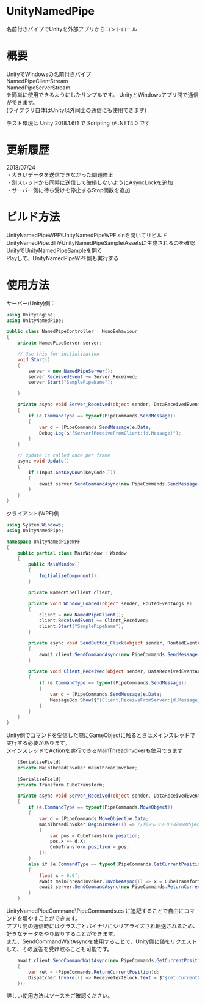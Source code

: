 # UnityNamedPipe
名前付きパイプでUnityを外部アプリからコントロール

# 概要
UnityでWindowsの名前付きパイプ  
NamedPipeClientStream  
NamedPipeServerStream  
を簡単に使用できるようにしたサンプルです。
UnityとWindowsアプリ間で通信ができます。  
(ライブラリ自体はUnity以外同士の通信にも使用できます)  
  
テスト環境は Unity 2018.1.6f1 で Scripting が .NET4.0 です  

# 更新履歴
2018/07/24  
・大きいデータを送信できなかった問題修正  
・別スレッドから同時に送信して破損しないようにAsyncLockを追加  
・サーバー側に待ち受けを停止するStop関数を追加  

# ビルド方法
UnityNamedPipeWPF\UnityNamedPipeWPF.slnを開いてリビルド  
UnityNamedPipe.dllがUnityNamedPipeSample\Assetsに生成されるのを確認  
UnityでUnityNamedPipeSampleを開く  
Playして、UnityNamedPipeWPF側も実行する  

# 使用方法
  
サーバー(Unity)側：  
``` csharp
using UnityEngine;
using UnityNamedPipe;

public class NamedPipeController : MonoBehaviour
{
    private NamedPipeServer server;

    // Use this for initialization
    void Start()
    {
        server = new NamedPipeServer();
        server.ReceivedEvent += Server_Received;
        server.Start("SamplePipeName");

    }

    private async void Server_Received(object sender, DataReceivedEventArgs e)
    {
        if (e.CommandType == typeof(PipeCommands.SendMessage))
        {
            var d = (PipeCommands.SendMessage)e.Data;
            Debug.Log($"[Server]ReceiveFromClient:{d.Message}");
        }
    }

    // Update is called once per frame
    async void Update()
    {
        if (Input.GetKeyDown(KeyCode.T))
        {
            await server.SendCommandAsync(new PipeCommands.SendMessage { Message = "TestFromServer" });
        }
    }
}
```

クライアント(WPF)側：  
``` csharp
using System.Windows;
using UnityNamedPipe;

namespace UnityNamedPipeWPF
{
    public partial class MainWindow : Window
    {
        public MainWindow()
        {
            InitializeComponent();
        }

        private NamedPipeClient client;

        private void Window_Loaded(object sender, RoutedEventArgs e)
        {
            client = new NamedPipeClient();
            client.ReceivedEvent += Client_Received;
            client.Start("SamplePipeName");
        }

        private async void SendButton_Click(object sender, RoutedEventArgs e)
        {
            await client.SendCommandAsync(new PipeCommands.SendMessage { Message = "TestFromWPF" });
        }
        
        private void Client_Received(object sender, DataReceivedEventArgs e)
        {
            if (e.CommandType == typeof(PipeCommands.SendMessage))
            {
                var d = (PipeCommands.SendMessage)e.Data;
                MessageBox.Show($"[Client]ReceiveFromServer:{d.Message}");
            }
        }
    }
}
```
Unity側でコマンドを受信した際にGameObjectに触るときはメインスレッドで実行する必要があります。  
メインスレッドでActionを実行できるMainThreadInvokerも使用できます  
``` csharp
    [SerializeField]
    private MainThreadInvoker mainThreadInvoker;
    
    [SerializeField]
    private Transform CubeTransform;

    private async void Server_Received(object sender, DataReceivedEventArgs e)
    {
        if (e.CommandType == typeof(PipeCommands.MoveObject))
        {
            var d = (PipeCommands.MoveObject)e.Data;
            mainThreadInvoker.BeginInvoke(() => //別スレッドからGameObjectに触るときはメインスレッドで処理すること
            {
                var pos = CubeTransform.position;
                pos.x += d.X;
                CubeTransform.position = pos;
            });
        }
        else if (e.CommandType == typeof(PipeCommands.GetCurrentPosition))
        {
            float x = 0.0f;
            await mainThreadInvoker.InvokeAsync(() => x = CubeTransform.position.x); //GameObjectに触るときはメインスレッドで
            await server.SendCommandAsync(new PipeCommands.ReturnCurrentPosition { CurrentX = x }, e.RequestId);
        }
    }
```
UnityNamedPipeCommand\PipeCommands.cs に追記することで自由にコマンドを増やすことができます。  
アプリ間の通信時にはクラスごとバイナリにシリアライズされ転送されるため、  
好きなデータをやり取りすることができます。  
また、SendCommandWaitAsyncを使用することで、Unity側に値をリクエストして、その返答を受け取ることも可能です。  
``` csharp
    await client.SendCommandWaitAsync(new PipeCommands.GetCurrentPosition(), d =>
    {
        var ret = (PipeCommands.ReturnCurrentPosition)d;
        Dispatcher.Invoke(() => ReceiveTextBlock.Text = $"{ret.CurrentX}");
    });
```

詳しい使用方法はソースをご確認ください。
